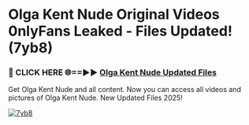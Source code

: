 # Olga Kent Nude Original Videos 0nlyFans Leaked - Files Updated! (7yb8)

<h3>🔴 CLICK HERE 🌐==►► <a href="https://tinyurl.com/52m3yx9h" rel="nofollow">Olga Kent Nude Updated Files</a></h3>

Get Olga Kent Nude and all content. Now you can access all videos and pictures of Olga Kent Nude. New Updated Files 2025!

[![7yb8](https://i.imgur.com/TnHtlc8.gif)](https://tinyurl.com/52m3yx9h)
